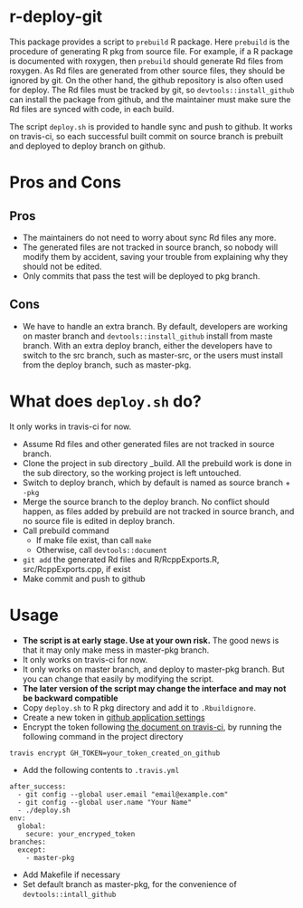 r-deploy-git
============

This package provides a script to `prebuild` R package. Here
`prebuild` is the procedure of generating R pkg from source file. For
example, if a R package is documented with roxygen, then `prebuild`
should generate Rd files from roxygen. As Rd files are generated from
other source files, they should be ignored by git. On the other hand,
the github repository is also often used for deploy. The Rd files must
be tracked by git, so `devtools::install_github` can install the
package from github, and the maintainer must make sure the Rd files
are synced with code, in each build.

The script `deploy.sh` is provided to handle sync and push to
github. It works on travis-ci, so each successful built commit on
source branch is prebuilt and deployed to deploy branch on github.

# Pros and Cons #

## Pros ##

 - The maintainers do not need to worry about sync Rd files any more.
 - The generated files are not tracked in source branch, so nobody
   will modify them by accident, saving your trouble from
   explaining why they should not be edited.
 - Only commits that pass the test will be deployed to pkg branch.

## Cons ##

  - We have to handle an extra branch. By default, developers are
    working on master branch and `devtools::install_github` install
    from maste branch. With an extra deploy branch, either the
    developers have to switch to the src branch, such as master-src,
    or the users must install from the deploy branch, such as
    master-pkg.

# What does `deploy.sh` do? #
It only works in travis-ci for now.
- Assume Rd files and other generated files are not tracked in source branch.
- Clone the project in sub directory _build. All the prebuild work is done
  in the sub directory, so the working project is left untouched.
- Switch to deploy branch, which by default is named as source
  branch + `-pkg`
- Merge the source branch to the deploy branch. No conflict should
  happen, as files added by prebuild are not tracked in source branch,
  and no source file is edited in deploy branch.
- Call prebuild command
    - If make file exist, than call `make`
    - Otherwise, call `devtools::document`
- `git add` the generated Rd files and R/RcppExports.R,
  src/RcppExports.cpp, if exist
- Make commit and push to github

# Usage #
- **The script is at early stage. Use at your own risk.** The good news
  is that it may only make mess in master-pkg branch.
- It only works on travis-ci for now.
- It only works on master branch, and deploy to master-pkg branch. But you can change that easily by modifying the script.
- **The later version of the script may change the interface and may not be backward compatible**
- Copy `deploy.sh` to R pkg directory and add it to `.Rbuildignore`.
- Create a new token in [github application settings](https://github.com/settings/applications)
- Encrypt the token following
  [the document on travis-ci](http://docs.travis-ci.com/user/encryption-keys/),
  by running the following command in the project directory

```
travis encrypt GH_TOKEN=your_token_created_on_github
```

- Add the following contents to `.travis.yml`

```
after_success:
  - git config --global user.email "email@example.com"
  - git config --global user.name "Your Name"
  - ./deploy.sh
env:
  global:
    secure: your_encryped_token
branches:
  except:
    - master-pkg
```

- Add Makefile if necessary
- Set default branch as master-pkg, for the convenience of `devtools::intall_github`
